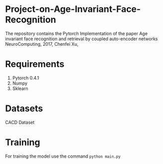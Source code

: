 # Project-on-Age-Invariant-Face-Recognition
The repository contains the Pytorch Implementation of the paper Age invariant face recognition and retrieval by coupled auto-encoder networks NeuroComputing, 2017, Chenfei Xu, 

# Requirements
1. Pytorch 0.4.1
2. Numpy
3. Sklearn

# Datasets
CACD Dataset

# Training
For training the model use the command ```python main.py```
